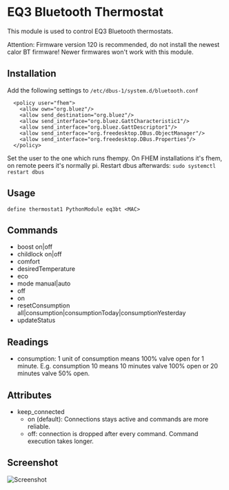 
# EQ3 Bluetooth Thermostat
This module is used to control EQ3 Bluetooth thermostats.

Attention: Firmware version 120 is recommended, do not install the newest calor BT firmware! Newer firmwares won't work with this module.

## Installation
Add the following settings to `/etc/dbus-1/system.d/bluetooth.conf`
```
  <policy user="fhem">
    <allow own="org.bluez"/>
    <allow send_destination="org.bluez"/>
    <allow send_interface="org.bluez.GattCharacteristic1"/>
    <allow send_interface="org.bluez.GattDescriptor1"/>
    <allow send_interface="org.freedesktop.DBus.ObjectManager"/>
    <allow send_interface="org.freedesktop.DBus.Properties"/>
  </policy>
```
Set the user to the one which runs fhempy. On FHEM installations it's fhem, on remote peers it's normally pi.
Restart dbus afterwards: `sudo systemctl restart dbus`

## Usage
```
define thermostat1 PythonModule eq3bt <MAC>
```

## Commands
 - boost on|off
 - childlock on|off
 - comfort
 - desiredTemperature
 - eco
 - mode manual|auto
 - off
 - on
 - resetConsumption all|consumption|consumptionToday|consumptionYesterday
 - updateStatus

## Readings
 - consumption: 1 unit of consumption means 100% valve open for 1 minute. E.g. consumption 10 means 10 minutes valve 100% open or 20 minutes valve 50% open.

## Attributes
 - keep_connected
    - on (default): Connections stays active and commands are more reliable.
    - off: connection is dropped after every command. Command execution takes longer.

## Screenshot
![Screenshot](screenshot.png)